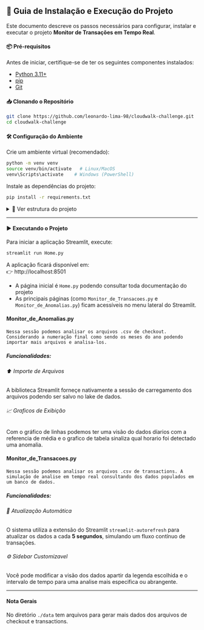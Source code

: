 ## 🚀 Guia de Instalação e Execução do Projeto

Este documento descreve os passos necessários para configurar, instalar e executar o projeto **Monitor de Transações em Tempo Real**.

#### 📦 Pré-requisitos

Antes de iniciar, certifique-se de ter os seguintes componentes instalados:

- [Python 3.11+](https://www.python.org/downloads/)
- [pip](https://pip.pypa.io/en/stable/)
- [Git](https://git-scm.com/)

#### 📥 Clonando o Repositório

```bash
git clone https://github.com/leonardo-lima-98/cloudwalk-challenge.git
cd cloudwalk-challenge
```

#### 🛠️ Configuração do Ambiente

Crie um ambiente virtual (recomendado):

```bash
python -m venv venv
source venv/bin/activate   # Linux/MacOS
venv\Scripts\activate    # Windows (PowerShell)
```

Instale as dependências do projeto:

```bash
pip install -r requirements.txt
```  

<details>
  <summary>📂 Ver estrutura do projeto</summary>

  ```
  📦 projeto-monitor-transacoes
  ┣ 📂 data/                           # Dados simulados
  ┃ ┣ 📂 checkout/                     # Arquivos de checkout simulados
  ┃ ┃ ┣ 📜 checkout_1.csv
  ┃ ┃ ┗ 📜 checkout_2.csv
  ┃ ┣ 📂 transactions/
  ┃ ┃ ┣ 📜 seed_checkout.py
  ┃ ┃ ┗ 📜 seed_transactions.py
  ┣ 📂 docs/                           # Documentação
  ┃ ┣ 📜 anomaly_monitor.md
  ┃ ┗ 📜 transacoes_monitor.md
  ┣ 📂 pages/                          # Páginas extras do Streamlit
  ┃ ┣ 📜 Monitor_de_Anomalias.py
  ┃ ┗ 📜 Monitor_de_Transacoes.py
  ┣ 📂 src/                            # Código-fonte principal
  ┃ ┣ 📂 db/                           # Banco e utilitários
  ┃ ┃ ┣ 📜 db_utils.py
  ┃ ┃ ┣ 📜 monitor.db                  # Banco de dados SQLite
  ┃ ┃ ┣ 📜 query.sql                   # Query principal de agregação
  ┃ ┃ ┗ 📜 schema.sql                  # Script de criação de schema
  ┃ ┣ 📜 monitor_anomalies.py
  ┃ ┣ 📜 monitor_transactions.py
  ┃ ┗ 📜 utils.py
  ┣ 📜 Home.py                         # Página inicial do Streamlit
  ┣ 📜 README.md                       # Guia do projeto
  ┗ 📜 requirements.txt                # Dependências do Python
  ```
</details>  

---

#### ▶️ Executando o Projeto

Para iniciar a aplicação Streamlit, execute:

```bash
streamlit run Home.py
```

A aplicação ficará disponível em:  
👉 http://localhost:8501

- A página inicial é `Home.py` podendo consultar toda documentação do projeto  
- As principais páginas (como `Monitor_de_Transacoes.py` e `Monitor_de_Anomalias.py`) ficam acessíveis no menu lateral do Streamlit.

#### Monitor_de_Anomalias.py
```
Nessa sessão podemos analisar os arquivos .csv de checkout. Considerando a numeração final como sendo os meses do ano podendo importar mais arquivos e analisa-los.
```
##### Funcionalidades:
###### ⬆️ Importe de Arquivos

A biblioteca Streamlit forneçe nativamente a sessão de carregamento dos arquivos podendo ser salvo no lake de dados.

###### 📈 Graficos de Exibição

Com o gráfico de linhas podemos ter uma visão do dados díarios com a referencia de média e o grafico de tabela sinaliza qual horario foi detectado uma anomalia.  

#### Monitor_de_Transacoes.py
```
Nessa sessão podemos analisar os arquivos .csv de transactions. A simulação de analise em tempo real consultando dos dados populados em um banco de dados.
```
##### Funcionalidades:
###### 🔄 Atualização Automática

O sistema utiliza a extensão do Streamlit `streamlit-autorefresh` para atualizar os dados a cada **5 segundos**, simulando um fluxo contínuo de transações.

###### ⚙️ Sidebar Customizavel

Você pode modificar a visão dos dados apartir da legenda escolhida e o intervalo de tempo para uma analise mais especifica ou abrangente.

---

#### Nota Gerais

No diretório `./data` tem arquivos para gerar mais dados dos arquivos de checkout e transactions. 